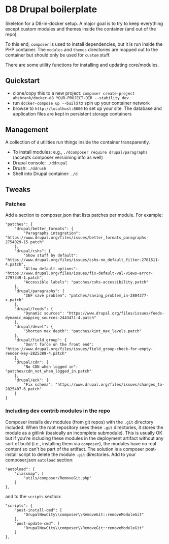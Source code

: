# D8 Drupal boilerplate

Skeleton for a D8-in-docker setup. A major goal is to try to keep everything except custom modules and themes inside the container (and out of the repo).

To this end, `composer` is used to install dependencies, but it is run inside the PHP container. The `modules` and `themes` directories are mapped out to the container but should only be used for `custom` stuff.

There are some utility functions for installing and updating core/modules.

## Quickstart

- clone/copy this to a new project: `composer create-project ahebrank/docker-d8 YOUR-PROJECT-DIR --stability dev`
- run `docker-compose up --build` to spin up your container network
- browse to `http://localhost:8000` to set up your site.  The database and application files are kept in persistent storage containers

## Management

A collection of `d` utilities run things inside the container transparently.

- To install modules: e.g., `./dcomposer require drupal/paragraphs` (accepts composer versioning info as well)
- Drupal console: `./ddrupal`
- Drush: `./ddrush`
- Shell into Drupal container: `./d`

## Tweaks

### Patches

Add a section to composer.json that lists patches per module. For example:

```
"patches": {
    "drupal/better_formats": {
        "Paragraphs integration": "https://www.drupal.org/files/issues/better_formats_paragraphs-2754029-15.patch"
    },
    "drupal/cshs": {
        "Show stuff by default": "https://www.drupal.org/files/issues/cshs-no_default_filter-2781511-4.patch",
        "Allow default options": "https://www.drupal.org/files/issues/fix-default-val-views-error-2797349-1.patch",
        "Accessible labels": "patches/cshs-accessibility.patch"
    },
    "drupal/paragraphs": {
        "IEF save problem": "patches/saving_problem_in-2804377-x.patch"
    },
    "drupal/feeds": {
        "Dynamic sources": "https://www.drupal.org/files/issues/feeds-dynamic_mapping_sources-2443471-4.patch"
    },
    "drupal/devel": {
        "Shorten max depth": "patches/kint_max_levels.patch"
    },
    "drupal/field_group": {
        "Don't force on the front end": "https://www.drupal.org/files/issues/field_group-check-for-empty-render-key-2825389-4.patch"
    },
    "drupal/cdn": {
        "No CDN when logged in": "patches/cdn_not_when_logged_in.patch"
    },
    "drupal/eck": {
        "Fix schema": "https://www.drupal.org/files/issues/changes_to-2825407-6.patch"
    }
}
```

### Including dev contrib modules in the repo

Composer installs dev modules (from git repos) with the `.git` directory included.  When the root repository sees these `.git` directories, it stores the module as a gitlink (basically an incomplete submodule). This is usually OK but if you're including these modules in the deployment artifact without any sort of build (i.e., installing them via `composer`), the modules have no real content so can't be part of the artifact. The solution is a composer post-install script to delete the module `.git` directories. Add to your composer.json `autoload` section:

```
"autoload": {
    "classmap": [
        "utils/composer/RemoveGit.php"
    ]
},
```

and to the `scripts` section:

```
"scripts": {
    "post-install-cmd": [
        "DrupalNewCity\\composer\\RemoveGit::removeModuleGit"
    ],
    "post-update-cmd": [
        "DrupalNewCity\\composer\\RemoveGit::removeModuleGit"
    ]
},
```
